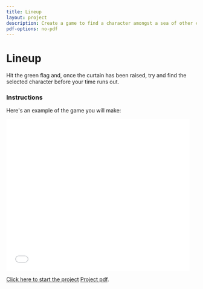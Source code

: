 ```yaml
---
title: Lineup
layout: project
description: Create a game to find a character amongst a sea of other characters.
pdf-options: no-pdf
---
```


# Lineup

Hit the green flag and, once the curtain has been raised, try and find the selected character before your time runs out.

### Instructions

Here's an example of the game you will make:

<iframe allowtransparency="true" width="485" height="402" src="//scratch.mit.edu/projects/embed/170916029/?autostart=false" frameborder="0" allowfullscreen></iframe>

[Click here to start the project](https://projects.raspberrypi.org/en/projects/lineup)
[Project pdf](lineup.pdf).
